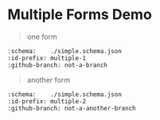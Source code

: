 # Multiple Forms Demo

> one form

```{github-pr} deathbeds/prjsf
:schema:    ./simple.schema.json
:id-prefix: multiple-1
:github-branch: not-a-branch
```

> another form

```{github-pr} deathbeds/prjsf
:schema:    ./simple.schema.json
:id-prefix: multiple-2
:github-branch: not-a-another-branch
```

